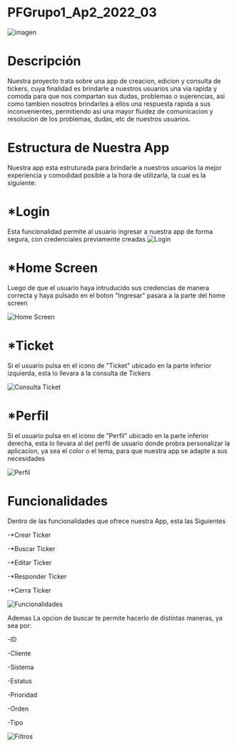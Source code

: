# PFGrupo1_Ap2_2022_03

![imagen](https://user-images.githubusercontent.com/99441207/206359857-379eac7f-f14a-4544-a761-a2fb068fd510.jpeg)

# Descripción
Nuestra proyecto trata sobre una app de creacion, edicion y consulta de tickers, 
cuya finalidad es brindarle a nuestros usuarios una via rapida y comoda
para que nos compartan sus dudas, problemas o sujerencias, asi como tambien 
nosotros brindarles a ellos una respuesta rapida a sus inconvenientes, permitiendo asi 
una mayor fluidez de comunicacion y resolucion de los problemas, dudas, etc de nuestros usuarios.

# Estructura de Nuestra App

Nuestra app esta estruturada para brindarle a nuestros usuarios la mejor experiencia
y comodidad posible a la hora de utilizarla, la cual es la siguiente:

# *Login

Esta funcionalidad permite al usuario ingresar a nuestra app de forma segura, con credenciales previamente creadas
![Login](https://user-images.githubusercontent.com/99441207/206361835-c93ad8e3-cb2b-40ea-8d82-b6ddcc2ac7ad.png)

# *Home Screen

Luego de que el usuario haya intruducido sus credencias de manera correcta y haya pulsado en el boton "Ingresar"
pasara a la parte del home screen

![Home Screen](https://user-images.githubusercontent.com/99441207/206362354-f3c542ee-f224-4949-9ef1-411283234601.png)

# *Ticket

Si el usuario pulsa en el icono de "Ticket" ubicado en la parte inferior izquierda, esta lo llevara a la 
consulta de Tickers

![Consulta Ticket](https://user-images.githubusercontent.com/99441207/206362828-9e0fb35b-a3aa-4af3-ad76-3e28ac482362.png)

# *Perfil 

Si el usuario pulsa en el icono de "Perfil" ubicado en la parte inferior derecha, esta lo llevara al del perfil de usuario
donde probra personalizar la aplicacion, ya sea el color o el tema, para que nuestra app se adapte a sus necesidades

![Perfil](https://user-images.githubusercontent.com/99441207/206363524-d5b07f90-43a8-4539-9028-706d0a8c96a5.png)

# Funcionalidades

Dentro de las funcionalidades que ofrece nuestra App, esta las Siguientes

-*Crear Ticker

-*Buscar Ticker

-*Editar Ticker

-*Responder Ticker

-*Cerra Ticker

![Funcionalidades](https://user-images.githubusercontent.com/99441207/206365472-ab501854-f19b-451e-85b0-35ee09d77210.png)


Ademas La opcion  de buscar te permite hacerlo de distintas maneras, ya sea por:

-ID

-Cliente

-Sistema

-Estatus

-Prioridad

-Orden 

-Tipo

![Filtros](https://user-images.githubusercontent.com/99441207/206365209-26f73758-ad83-4bac-a131-9904900b872b.png)















